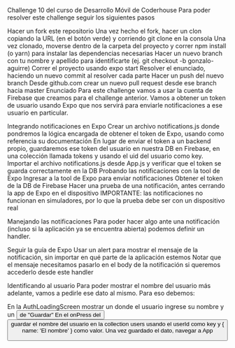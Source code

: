 Challenge 10 del curso de Desarrollo Móvil de Coderhouse
Para poder resolver este challenge seguir los siguientes pasos

Hacer un fork este repositorio
Una vez hecho el fork, hacer un clon copiando la URL (en el botón verde) y corriendo git clone <URL> en la consola
Una vez clonado, moverse dentro de la carpeta del proyecto y correr npm install (o yarn) para instalar las dependencias necesarias
Hacer un nuevo branch con tu nombre y apellido para identificarte (ej. git checkout -b gonzalo-aguirre)
Correr el proyecto usando expo start
Resolver el enunciado, haciendo un nuevo commit al resolver cada parte
Hacer un push del nuevo branch
Desde github.com crear un nuevo pull request desde ese branch hacia master
Enunciado
Para este challenge vamos a usar la cuenta de Firebase que creamos para el challenge anterior. Vamos a obtener un token de usuario usando Expo que nos servirá para enviarle notificaciones a ese usuario en particular.

Integrando notificaciones en Expo
Crear un archivo notifications.js donde pondremos la lógica encargada de obtener el token de Expo, usando como referencia su documentación
En lugar de enviar el token a un backend propio, guardaremos ese token del usuario en nuestra DB en Firebase, en una colección llamada tokens y usando el uid del usuario como key.
Importar el archivo notifications.js desde App.js y verificar que el token se guarda correctamente en la DB
Probando las notificaciones con la tool de Expo
Ingresar a la tool de Expo para enviar notificaciones
Obtener el token de la DB de Firebase
Hacer una prueba de una notificación, antes cerrando la app de Expo en el dispositivo
IMPORTANTE: las notificaciones no funcionan en simuladores, por lo que la prueba debe ser con un dispositivo real

Manejando las notificaciones
Para poder hacer algo ante una notificación (incluso si la aplicación ya se encuentra abierta) podemos definir un handler.

Seguir la guía de Expo
Usar un alert para mostrar el mensaje de la notificación, sin importar en qué parte de la aplicación estemos
Notar que el mensaje necesitamos pasarlo en el body de la notificación si queremos accederlo desde este handler

Identificando al usuario
Para poder mostrar el nombre del usuario más adelante, vamos a pedirle ese dato al mismo. Para eso debemos:

En la AuthLoadingScreen mostrar un <TextInput> donde el usuario ingrese su nombre y un <Button> de "Guardar"
En el onPress del <Button> guardar el nombre del usuario en la collection users usando el userId como key y { name: 'El nombre' } como valor.
Una vez guardado el dato, navegar a App
